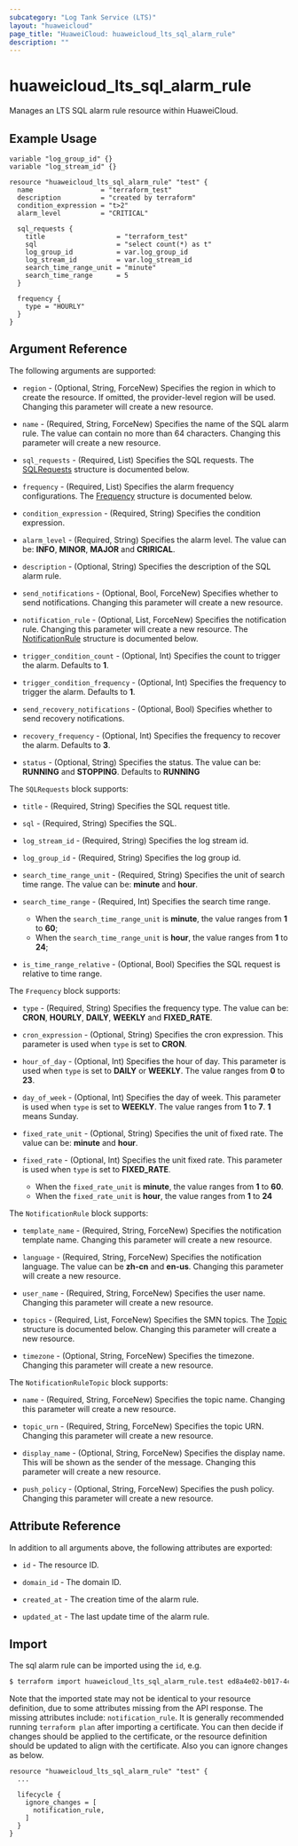 ```yaml
---
subcategory: "Log Tank Service (LTS)"
layout: "huaweicloud"
page_title: "HuaweiCloud: huaweicloud_lts_sql_alarm_rule"
description: ""
---
```


# huaweicloud_lts_sql_alarm_rule

Manages an LTS SQL alarm rule resource within HuaweiCloud.

## Example Usage

```hcl
variable "log_group_id" {}
variable "log_stream_id" {}

resource "huaweicloud_lts_sql_alarm_rule" "test" {
  name                 = "terraform_test"
  description          = "created by terraform"
  condition_expression = "t>2"
  alarm_level          = "CRITICAL"

  sql_requests {
    title                  = "terraform_test"
    sql                    = "select count(*) as t"
    log_group_id           = var.log_group_id
    log_stream_id          = var.log_stream_id      
    search_time_range_unit = "minute"
    search_time_range      = 5
  }

  frequency {
    type = "HOURLY"
  }
}
```

## Argument Reference

The following arguments are supported:

* `region` - (Optional, String, ForceNew) Specifies the region in which to create the resource.
  If omitted, the provider-level region will be used. Changing this parameter will create a new resource.

* `name` - (Required, String, ForceNew) Specifies the name of the SQL alarm rule.
  The value can contain no more than 64 characters.
  Changing this parameter will create a new resource.

* `sql_requests` - (Required, List) Specifies the SQL requests.
  The [SQLRequests](#SQLAlarmRule_SQLRequests) structure is documented below.

* `frequency` - (Required, List) Specifies the alarm frequency configurations.
  The [Frequency](#SQLAlarmRule_Frequency) structure is documented below.

* `condition_expression` - (Required, String) Specifies the condition expression.

* `alarm_level` - (Required, String) Specifies the alarm level.
  The value can be: **INFO**, **MINOR**, **MAJOR** and **CRIRICAL**.

* `description` - (Optional, String) Specifies the description of the SQL alarm rule.

* `send_notifications` - (Optional, Bool, ForceNew) Specifies whether to send notifications.
  Changing this parameter will create a new resource.

* `notification_rule` - (Optional, List, ForceNew) Specifies the notification rule.
  Changing this parameter will create a new resource.
  The [NotificationRule](#SQLAlarmRule_NotificationRule) structure is documented below.

* `trigger_condition_count` - (Optional, Int) Specifies the count to trigger the alarm.
  Defaults to **1**.

* `trigger_condition_frequency` - (Optional, Int) Specifies the frequency to trigger the alarm.
  Defaults to **1**.

* `send_recovery_notifications` - (Optional, Bool) Specifies whether to send recovery notifications.

* `recovery_frequency` - (Optional, Int) Specifies the frequency to recover the alarm.
  Defaults to **3**.

* `status` - (Optional, String) Specifies the status. The value can be: **RUNNING** and **STOPPING**.
  Defaults to **RUNNING**

<a name="SQLAlarmRule_SQLRequests"></a>
The `SQLRequests` block supports:

* `title` - (Required, String) Specifies the SQL request title.

* `sql` - (Required, String) Specifies the SQL.

* `log_stream_id` - (Required, String) Specifies the log stream id.

* `log_group_id` - (Required, String) Specifies the log group id.

* `search_time_range_unit` - (Required, String) Specifies the unit of search time range.
  The value can be: **minute** and **hour**.

* `search_time_range` - (Required, Int) Specifies the search time range.
  + When the `search_time_range_unit` is **minute**, the value ranges from **1** to **60**;
  + When the `search_time_range_unit` is **hour**, the value ranges from **1** to **24**;

* `is_time_range_relative` - (Optional, Bool) Specifies the SQL request is relative to time range.

<a name="SQLAlarmRule_Frequency"></a>
The `Frequency` block supports:

* `type` - (Required, String) Specifies the frequency type.
  The value can be: **CRON**, **HOURLY**, **DAILY**, **WEEKLY** and **FIXED_RATE**.

* `cron_expression` - (Optional, String) Specifies the cron expression.
  This parameter is used when `type` is set to **CRON**.

* `hour_of_day` - (Optional, Int) Specifies the hour of day.
  This parameter is used when `type` is set to **DAILY** or **WEEKLY**.
  The value ranges from **0** to **23**.

* `day_of_week` - (Optional, Int) Specifies the day of week.
  This parameter is used when `type` is set to **WEEKLY**.
  The value ranges from **1** to **7**. **1** means Sunday.

* `fixed_rate_unit` - (Optional, String) Specifies the unit of fixed rate.
  The value can be: **minute** and **hour**.

* `fixed_rate` - (Optional, Int) Specifies the unit fixed rate.
  This parameter is used when `type` is set to **FIXED_RATE**.
  + When the `fixed_rate_unit` is **minute**, the value ranges from **1** to **60**.
  + When the `fixed_rate_unit` is **hour**, the value ranges from **1** to **24**

<a name="SQLAlarmRule_NotificationRule"></a>
The `NotificationRule` block supports:

* `template_name` - (Required, String, ForceNew) Specifies the notification template name.
  Changing this parameter will create a new resource.

* `language` - (Required, String, ForceNew) Specifies the notification language.
  The value can be **zh-cn** and **en-us**.
  Changing this parameter will create a new resource.

* `user_name` - (Required, String, ForceNew) Specifies the user name.
  Changing this parameter will create a new resource.

* `topics` - (Required, List, ForceNew) Specifies the SMN topics.
  The [Topic](#SQLAlarmRule_Topic) structure is documented below.
  Changing this parameter will create a new resource.

* `timezone` - (Optional, String, ForceNew) Specifies the timezone.
  Changing this parameter will create a new resource.

<a name="SQLAlarmRule_Topic"></a>
The `NotificationRuleTopic` block supports:

* `name` - (Required, String, ForceNew) Specifies the topic name.
  Changing this parameter will create a new resource.

* `topic_urn` - (Required, String, ForceNew) Specifies the topic URN.
  Changing this parameter will create a new resource.

* `display_name` - (Optional, String, ForceNew) Specifies the display name.
  This will be shown as the sender of the message.
  Changing this parameter will create a new resource.

* `push_policy` - (Optional, String, ForceNew) Specifies the push policy.
  Changing this parameter will create a new resource.

## Attribute Reference

In addition to all arguments above, the following attributes are exported:

* `id` - The resource ID.

* `domain_id` - The domain ID.

* `created_at` - The creation time of the alarm rule.

* `updated_at` - The last update time of the alarm rule.

## Import

The sql alarm rule can be imported using the `id`, e.g.

```bash
$ terraform import huaweicloud_lts_sql_alarm_rule.test ed8a4e02-b017-4c22-919d-8877b10cf505
```

Note that the imported state may not be identical to your resource definition, due to some attributes missing from the
API response. The missing attributes include: `notification_rule`.
It is generally recommended running `terraform plan` after importing a certificate.
You can then decide if changes should be applied to the certificate, or the resource definition should be updated to
align with the certificate. Also you can ignore changes as below.

```hcl
resource "huaweicloud_lts_sql_alarm_rule" "test" {
  ...

  lifecycle {
    ignore_changes = [
      notification_rule,
    ]
  }
}
```
